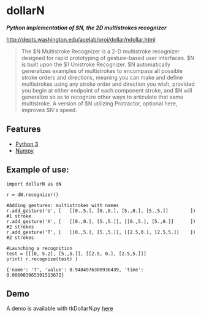 # dollarN
**_Python implementation of $N, the 2D multistrokes recognizer_**

http://depts.washington.edu/acelab/proj/dollar/ndollar.html

> The $N Multistroke Recognizer is a 2-D multistroke recognizer designed
> for rapid prototyping of gesture-based user interfaces. $N is built upon
> the $1 Unistroke Recognizer. $N automatically generalizes examples of
> multistrokes to encompass all possible stroke orders and directions,
> meaning you can make and define multistrokes using any stroke order and
> direction you wish, provided you begin at either endpoint of each
> component stroke, and $N will generalize so as to recognize other ways
> to articulate that same multistroke. A version of $N utilizing
> Protractor, optional here, improves $N's speed.

## Features
- [Python 3](https://www.python.org/)
- [Numpy](https://numpy.org/)

## Example of use:
```
import dollarN as dN

r = dN.recognizer()

#Adding gestures: multistrokes with names
r.add_gesture('U', [   [[0.,5.], [0.,0.], [5.,0.], [5.,5.]]        ]) #1 stroke
r.add_gesture('X', [   [[0.,0.], [5.,5.]], [[0.,5.], [5.,0.]]      ]) #2 strokes
r.add_gesture('T', [   [[0.,5.], [5.,5.]], [[2.5,0.], [2.5,5.]]    ]) #2 strokes

#Launching a recognition
test = [[[0, 5.2], [5.,5.]], [[2.5, 0.], [2.5,5.]]]
print( r.recognize(test) )
```
```
{'name': 'T', 'value': 0.9484976300936439, 'time': 0.006083965301513672}
```
## Demo
A demo is available with tkDollarN.py [here](https://github.com/mikefromlig/dollarN)
